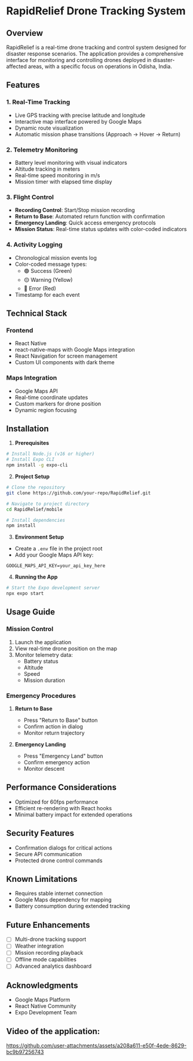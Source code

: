 # RapidRelief Drone Tracking System

## Overview
RapidRelief is a real-time drone tracking and control system designed for disaster response scenarios. The application provides a comprehensive interface for monitoring and controlling drones deployed in disaster-affected areas, with a specific focus on operations in Odisha, India.

## Features

### 1. Real-Time Tracking
- Live GPS tracking with precise latitude and longitude
- Interactive map interface powered by Google Maps
- Dynamic route visualization
- Automatic mission phase transitions (Approach → Hover → Return)

### 2. Telemetry Monitoring
- Battery level monitoring with visual indicators
- Altitude tracking in meters
- Real-time speed monitoring in m/s
- Mission timer with elapsed time display

### 3. Flight Control
- **Recording Control**: Start/Stop mission recording
- **Return to Base**: Automated return function with confirmation
- **Emergency Landing**: Quick access emergency protocols
- **Mission Status**: Real-time status updates with color-coded indicators

### 4. Activity Logging
- Chronological mission events log
- Color-coded message types:
  - 🟢 Success (Green)
  - 🟡 Warning (Yellow)
  - 🔴 Error (Red)
- Timestamp for each event

## Technical Stack

### Frontend
- React Native
- react-native-maps with Google Maps integration
- React Navigation for screen management
- Custom UI components with dark theme

### Maps Integration
- Google Maps API
- Real-time coordinate updates
- Custom markers for drone position
- Dynamic region focusing

## Installation

1. **Prerequisites**
```bash
# Install Node.js (v16 or higher)
# Install Expo CLI
npm install -g expo-cli
```

2. **Project Setup**
```bash
# Clone the repository
git clone https://github.com/your-repo/RapidRelief.git

# Navigate to project directory
cd RapidRelief/mobile

# Install dependencies
npm install
```

3. **Environment Setup**
- Create a `.env` file in the project root
- Add your Google Maps API key:
```
GOOGLE_MAPS_API_KEY=your_api_key_here
```

4. **Running the App**
```bash
# Start the Expo development server
npx expo start
```

## Usage Guide

### Mission Control
1. Launch the application
2. View real-time drone position on the map
3. Monitor telemetry data:
   - Battery status
   - Altitude
   - Speed
   - Mission duration

### Emergency Procedures
1. **Return to Base**
   - Press "Return to Base" button
   - Confirm action in dialog
   - Monitor return trajectory

2. **Emergency Landing**
   - Press "Emergency Land" button
   - Confirm emergency action
   - Monitor descent

## Performance Considerations
- Optimized for 60fps performance
- Efficient re-rendering with React hooks
- Minimal battery impact for extended operations

## Security Features
- Confirmation dialogs for critical actions
- Secure API communication
- Protected drone control commands

## Known Limitations
- Requires stable internet connection
- Google Maps dependency for mapping
- Battery consumption during extended tracking

## Future Enhancements
- [ ] Multi-drone tracking support
- [ ] Weather integration
- [ ] Mission recording playback
- [ ] Offline mode capabilities
- [ ] Advanced analytics dashboard

## Acknowledgments
- Google Maps Platform
- React Native Community
- Expo Development Team

## Video of the application:
https://github.com/user-attachments/assets/a208a611-e50f-4ede-8629-bc9b97256743
